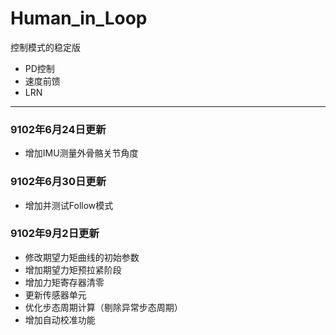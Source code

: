 # Human_in_Loop

控制模式的稳定版

- PD控制
- 速度前馈
- LRN

***
### 9102年6月24日更新
- 增加IMU测量外骨骼关节角度

### 9102年6月30日更新
- 增加并测试Follow模式

### 9102年9月2日更新
- 修改期望力矩曲线的初始参数
- 增加期望力矩预拉紧阶段
- 增加力矩寄存器清零
- 更新传感器单元
- 优化步态周期计算（剔除异常步态周期）
- 增加自动校准功能
